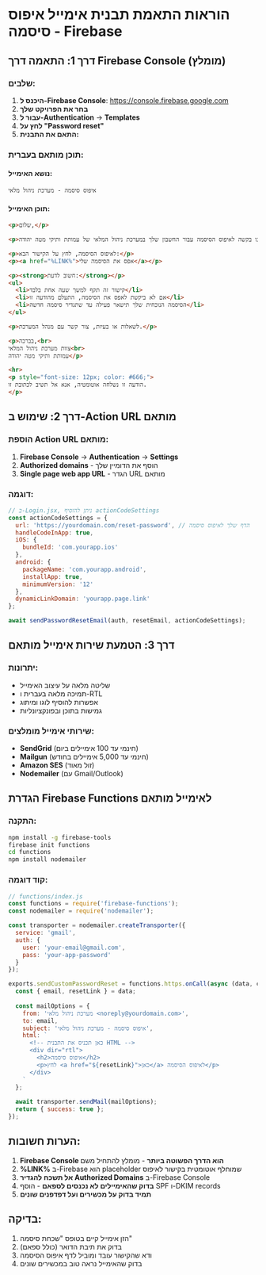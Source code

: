 # הוראות התאמת תבנית אימייל איפוס סיסמה - Firebase

## דרך 1: התאמה דרך Firebase Console (מומלץ)

### שלבים:
1. **היכנס ל-Firebase Console**: https://console.firebase.google.com
2. **בחר את הפרויקט שלך**
3. **עבור ל-Authentication** → **Templates**
4. **לחץ על "Password reset"**
5. **התאם את התבנית:**

### תוכן מותאם בעברית:

#### **נושא האימייל:**
```
איפוס סיסמה - מערכת ניהול מלאי
```

#### **תוכן האימייל:**
```html
<p>שלום,</p>

<p>קיבלנו בקשה לאיפוס הסיסמה עבור החשבון שלך במערכת ניהול המלאי של עמותת ותיקי מטה יהודה.</p>

<p>לאיפוס הסיסמה, לחץ על הקישור הבא:</p>
<p><a href="%LINK%">אפס את הסיסמה שלי</a></p>

<p><strong>חשוב לדעת:</strong></p>
<ul>
  <li>קישור זה תקף למשך שעה אחת בלבד</li>
  <li>אם לא ביקשת לאפס את הסיסמה, התעלם מהודעה זו</li>
  <li>הסיסמה הנוכחית שלך תישאר פעילה עד שתגדיר סיסמה חדשה</li>
</ul>

<p>לשאלות או בעיות, צור קשר עם מנהל המערכת.</p>

<p>בברכה,<br>
צוות מערכת ניהול המלאי<br>
עמותת ותיקי מטה יהודה</p>

<hr>
<p style="font-size: 12px; color: #666;">
הודעה זו נשלחה אוטומטיה, אנא אל תשיב לכתובת זו.
</p>
```

## דרך 2: שימוש ב-Action URL מותאם

### הוספת Action URL מותאם:
1. **Firebase Console** → **Authentication** → **Settings**
2. **Authorized domains** - הוסף את הדומיין שלך
3. **Single page web app URL** - הגדר URL מותאם

### דוגמה:
```javascript
// ב-Login.jsx, ניתן להוסיף actionCodeSettings
const actionCodeSettings = {
  url: 'https://yourdomain.com/reset-password', // הדף שלך לאיפוס סיסמה
  handleCodeInApp: true,
  iOS: {
    bundleId: 'com.yourapp.ios'
  },
  android: {
    packageName: 'com.yourapp.android',
    installApp: true,
    minimumVersion: '12'
  },
  dynamicLinkDomain: 'yourapp.page.link'
};

await sendPasswordResetEmail(auth, resetEmail, actionCodeSettings);
```

## דרך 3: הטמעת שירות אימייל מותאם

### יתרונות:
- שליטה מלאה על עיצוב האימייל
- תמיכה מלאה בעברית ו-RTL
- אפשרות להוסיף לוגו ומיתוג
- גמישות בתוכן ובפונקציונליות

### שירותי אימייל מומלצים:
- **SendGrid** (חינמי עד 100 אימיילים ביום)
- **Mailgun** (חינמי עד 5,000 אימיילים בחודש)
- **Amazon SES** (זול מאוד)
- **Nodemailer** (עם Gmail/Outlook)

## הגדרת Firebase Functions לאימייל מותאם

### התקנה:
```bash
npm install -g firebase-tools
firebase init functions
cd functions
npm install nodemailer
```

### קוד דוגמה:
```javascript
// functions/index.js
const functions = require('firebase-functions');
const nodemailer = require('nodemailer');

const transporter = nodemailer.createTransporter({
  service: 'gmail',
  auth: {
    user: 'your-email@gmail.com',
    pass: 'your-app-password'
  }
});

exports.sendCustomPasswordReset = functions.https.onCall(async (data, context) => {
  const { email, resetLink } = data;
  
  const mailOptions = {
    from: 'מערכת ניהול מלאי <noreply@yourdomain.com>',
    to: email,
    subject: 'איפוס סיסמה - מערכת ניהול מלאי',
    html: `
      <!-- כאן תכניס את התבנית HTML -->
      <div dir="rtl">
        <h2>איפוס סיסמה</h2>
        <p>לחץ <a href="${resetLink}">כאן</a> לאיפוס הסיסמה</p>
      </div>
    `
  };
  
  await transporter.sendMail(mailOptions);
  return { success: true };
});
```

## הערות חשובות:

1. **Firebase Console הוא הדרך הפשוטה ביותר** - מומלץ להתחיל משם
2. **%LINK%** ב-Firebase הוא placeholder שמוחלף אוטומטית בקישור לאיפוס
3. **אל תשכח להגדיר Authorized Domains** ב-Firebase Console
4. **בדוק שהאימיילים לא נכנסים לספאם** - הוסף SPF ו-DKIM records
5. **תמיד בדוק על מכשירים ועל דפדפנים שונים**

## בדיקה:
1. הזן אימייל קיים בטופס "שכחת סיסמה"
2. בדוק את תיבת הדואר (כולל ספאם)
3. ודא שהקישור עובד ומוביל לדף איפוס הסיסמה
4. בדוק שהאימייל נראה טוב במכשירים שונים
